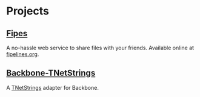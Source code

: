 Projects
==========


## [Fipes](https://github.com/tOkeshu/fipes)

A no-hassle web service to share files with your friends. Available online at [fipelines.org](http://fipelines.org).

## [Backbone-TNetStrings](/blog/backbone-tnetstrings-0.1.0.html)

A [TNetStrings](http://tnetstrings.org/) adapter for Backbone.

